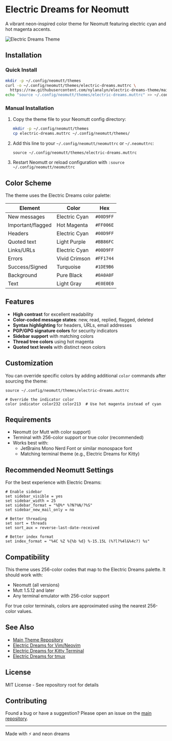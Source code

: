 # Electric Dreams for Neomutt

A vibrant neon-inspired color theme for Neomutt featuring electric cyan and hot magenta accents.

![Electric Dreams Theme](../../docs/assets/preview.png)

## Installation

### Quick Install

```bash
mkdir -p ~/.config/neomutt/themes
curl -o ~/.config/neomutt/themes/electric-dreams.muttrc \
  https://raw.githubusercontent.com/nylanalyn/electric-dreams-theme/main/ports/neomutt/electric-dreams.muttrc
echo "source ~/.config/neomutt/themes/electric-dreams.muttrc" >> ~/.config/neomutt/neomuttrc
```

### Manual Installation

1. Copy the theme file to your Neomutt config directory:
   ```bash
   mkdir -p ~/.config/neomutt/themes
   cp electric-dreams.muttrc ~/.config/neomutt/themes/
   ```

2. Add this line to your `~/.config/neomutt/neomuttrc` or `~/.neomuttrc`:
   ```muttrc
   source ~/.config/neomutt/themes/electric-dreams.muttrc
   ```

3. Restart Neomutt or reload configuration with `:source ~/.config/neomutt/neomuttrc`

## Color Scheme

The theme uses the Electric Dreams color palette:

| Element | Color | Hex |
|---------|-------|-----|
| New messages | Electric Cyan | `#00D9FF` |
| Important/flagged | Hot Magenta | `#FF006E` |
| Headers | Electric Cyan | `#00D9FF` |
| Quoted text | Light Purple | `#BB86FC` |
| Links/URLs | Electric Cyan | `#00D9FF` |
| Errors | Vivid Crimson | `#FF1744` |
| Success/Signed | Turquoise | `#1DE9B6` |
| Background | Pure Black | `#0A0A0F` |
| Text | Light Gray | `#E0E0E0` |

## Features

- **High contrast** for excellent readability
- **Color-coded message states**: new, read, replied, flagged, deleted
- **Syntax highlighting** for headers, URLs, email addresses
- **PGP/GPG signature colors** for security indicators
- **Sidebar support** with matching colors
- **Thread tree colors** using hot magenta
- **Quoted text levels** with distinct neon colors

## Customization

You can override specific colors by adding additional `color` commands after sourcing the theme:

```muttrc
source ~/.config/neomutt/themes/electric-dreams.muttrc

# Override the indicator color
color indicator color232 color213  # Use hot magenta instead of cyan
```

## Requirements

- Neomutt (or Mutt with color support)
- Terminal with 256-color support or true color (recommended)
- Works best with:
  - JetBrains Mono Nerd Font or similar monospace font
  - Matching terminal theme (e.g., Electric Dreams for Kitty)

## Recommended Neomutt Settings

For the best experience with Electric Dreams:

```muttrc
# Enable sidebar
set sidebar_visible = yes
set sidebar_width = 25
set sidebar_format = "%D%* %?N?%N/?%S"
set sidebar_new_mail_only = no

# Better threading
set sort = threads
set sort_aux = reverse-last-date-received

# Better index format
set index_format = "%4C %Z %{%b %d} %-15.15L (%?l?%4l&%4c?) %s"
```

## Compatibility

This theme uses 256-color codes that map to the Electric Dreams palette. It should work with:

- Neomutt (all versions)
- Mutt 1.5.12 and later
- Any terminal emulator with 256-color support

For true color terminals, colors are approximated using the nearest 256-color values.

## See Also

- [Main Theme Repository](https://github.com/nylanalyn/electric-dreams-theme)
- [Electric Dreams for Vim/Neovim](../vim/)
- [Electric Dreams for Kitty Terminal](../kitty/)
- [Electric Dreams for tmux](../tmux/)

## License

MIT License - See repository root for details

## Contributing

Found a bug or have a suggestion? Please open an issue on the [main repository](https://github.com/nylanalyn/electric-dreams-theme/issues).

---

Made with ⚡ and neon dreams
